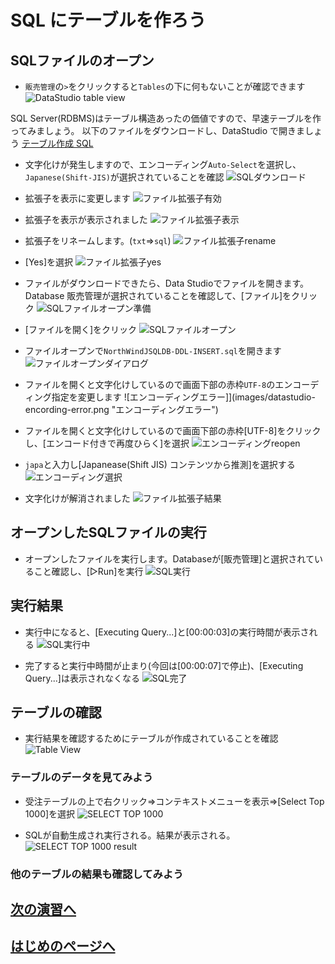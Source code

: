 # SQL にテーブルを作ろう
## SQLファイルのオープン

- ```販売管理```の```>```をクリックすると```Tables```の下に何もないことが確認できます
![DataStudio table view](images/datastudio-table-prev.png "DataStudio table view")

SQL Server(RDBMS)はテーブル構造あったの価値ですので、早速テーブルを作ってみましょう。
以下のファイルをダウンロードし、DataStudio で開きましょう
[テーブル作成 SQL][1]

- 文字化けが発生しますので、エンコーディング```Auto-Select```を選択し、```Japanese(Shift-JIS)```が選択されていることを確認
![SQLダウンロード](images/sql-download.png "SQLダウンロード")

- 拡張子を表示に変更します
![ファイル拡張子有効](images/explorer-file-extension.png "ファイル拡張子有効")

- 拡張子を表示が表示されました
![ファイル拡張子表示](images/explorer-file-extension-view.png "ファイル拡張子表示")

- 拡張子をリネームします。(```txt```⇒```sql```)
![ファイル拡張子rename](images/explorer-file-extension-rename.png "ファイル拡張子rename")

- [Yes]を選択
![ファイル拡張子yes](images/explorer-file-extension-rename-dlg.png "ファイル拡張子yes")

- ファイルがダウンロードできたら、Data Studioでファイルを開きます。Database 販売管理が選択されていることを確認して、[ファイル]をクリック
![SQLファイルオープン準備](images/datastudio-file-open-prev.png "SQLファイルオープン準備")

- [ファイルを開く]をクリック
![SQLファイルオープン](images/datastudio-file-open.png "SQLファイルオープン")

- ファイルオープンで```NorthWindJSQLDB-DDL-INSERT.sql```を開きます
![ファイルオープンダイアログ](images/datastudio-file-open-dlg.png "ファイルオープンダイアログ")

- ファイルを開くと文字化けしているので画面下部の赤枠```UTF-8```のエンコーディング指定を変更します
![エンコーディングエラー]](images/datastudio-encording-error.png "エンコーディングエラー")

- ファイルを開くと文字化けしているので画面下部の赤枠[UTF-8]をクリックし、[エンコード付きで再度ひらく]を選択
![エンコーディングreopen](images/datastudio-encording-error.png "エンコーディングreopen")


- ```japa```と入力し[Japanease(Shift JIS) コンテンツから推測]を選択する
![エンコーディング選択](images/datastudio-encording-input.png "エンコーディング選択")

- 文字化けが解消されました
![ファイル拡張子結果](images/datastudio-encording-reopne-finish.png "ファイル拡張子結果")

## オープンしたSQLファイルの実行

- オープンしたファイルを実行します。Databaseが[販売管理]と選択されていること確認し、[▷Run]を実行
![SQL実行](images/datastudio-sql-execute.png "SQL実行")

## 実行結果

- 実行中になると、[Executing Query...]と[00:00:03]の実行時間が表示される
![SQL実行中](images/datastudio-sql-execute-progress.png "SQL実行中")

- 完了すると実行中時間が止まり(今回は[00:00:07]で停止)、[Executing Query...]は表示されなくなる
![SQL完了](images/datastudio-sql-execute-complete.png "SQL完了")

## テーブルの確認

- 実行結果を確認するためにテーブルが作成されていることを確認
![Table View](images/datastudio-table-view.png "Table View")

### テーブルのデータを見てみよう
- 受注テーブルの上で右クリック⇒コンテキストメニューを表示⇒[Select Top 1000]を選択
![SELECT TOP 1000](images/datastudio-table-select-top-1000.png "SELECT TOP 1000")

- SQLが自動生成され実行される。結果が表示される。
![SELECT TOP 1000 result](images/datastudio-table-select-top-1000-result.png "SELECT TOP 1000 result")

### 他のテーブルの結果も確認してみよう

## [次の演習へ][2]
## [はじめのページへ][3]

[1]:https://miscstrage.blob.core.windows.net/hands-on/sql/NorthWindJSQLDB-DDL-INSERT.sql?sv=2019-10-10&st=2020-09-15T15%3A00%3A00Z&se=2021-09-16T15%3A00%3A00Z&sr=b&sp=r&sig=nfK4lzrsscm7QuYTvPHzNbqsMl5b%2F0G57TvDWut%2FWJg%3D
[2]:sql-try-hands-on.markdown
[3]:sqlcreate-hands-on.markdown